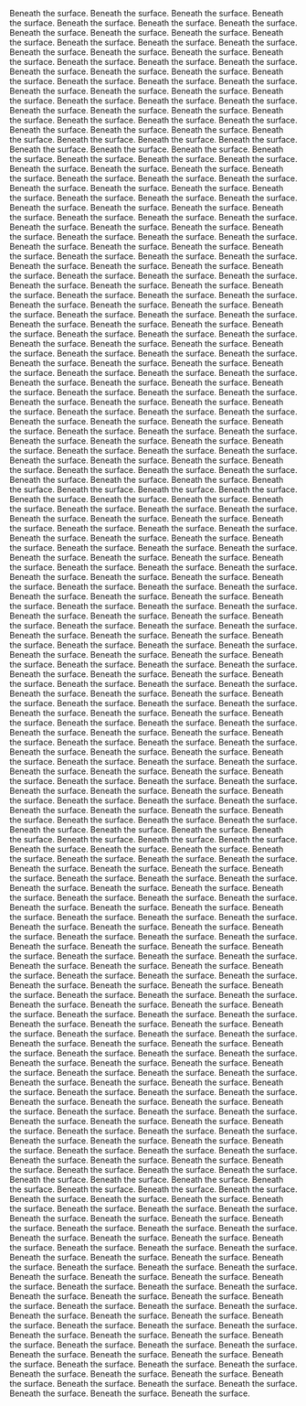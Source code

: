 Beneath the surface.
Beneath the surface.
Beneath the surface.
Beneath the surface.
Beneath the surface.
Beneath the surface.
Beneath the surface.
Beneath the surface.
Beneath the surface.
Beneath the surface.
Beneath the surface.
Beneath the surface.
Beneath the surface.
Beneath the surface.
Beneath the surface.
Beneath the surface.
Beneath the surface.
Beneath the surface.
Beneath the surface.
Beneath the surface.
Beneath the surface.
Beneath the surface.
Beneath the surface.
Beneath the surface.
Beneath the surface.
Beneath the surface.
Beneath the surface.
Beneath the surface.
Beneath the surface.
Beneath the surface.
Beneath the surface.
Beneath the surface.
Beneath the surface.
Beneath the surface.
Beneath the surface.
Beneath the surface.
Beneath the surface.
Beneath the surface.
Beneath the surface.
Beneath the surface.
Beneath the surface.
Beneath the surface.
Beneath the surface.
Beneath the surface.
Beneath the surface.
Beneath the surface.
Beneath the surface.
Beneath the surface.
Beneath the surface.
Beneath the surface.
Beneath the surface.
Beneath the surface.
Beneath the surface.
Beneath the surface.
Beneath the surface.
Beneath the surface.
Beneath the surface.
Beneath the surface.
Beneath the surface.
Beneath the surface.
Beneath the surface.
Beneath the surface.
Beneath the surface.
Beneath the surface.
Beneath the surface.
Beneath the surface.
Beneath the surface.
Beneath the surface.
Beneath the surface.
Beneath the surface.
Beneath the surface.
Beneath the surface.
Beneath the surface.
Beneath the surface.
Beneath the surface.
Beneath the surface.
Beneath the surface.
Beneath the surface.
Beneath the surface.
Beneath the surface.
Beneath the surface.
Beneath the surface.
Beneath the surface.
Beneath the surface.
Beneath the surface.
Beneath the surface.
Beneath the surface.
Beneath the surface.
Beneath the surface.
Beneath the surface.
Beneath the surface.
Beneath the surface.
Beneath the surface.
Beneath the surface.
Beneath the surface.
Beneath the surface.
Beneath the surface.
Beneath the surface.
Beneath the surface.
Beneath the surface.
Beneath the surface.
Beneath the surface.
Beneath the surface.
Beneath the surface.
Beneath the surface.
Beneath the surface.
Beneath the surface.
Beneath the surface.
Beneath the surface.
Beneath the surface.
Beneath the surface.
Beneath the surface.
Beneath the surface.
Beneath the surface.
Beneath the surface.
Beneath the surface.
Beneath the surface.
Beneath the surface.
Beneath the surface.
Beneath the surface.
Beneath the surface.
Beneath the surface.
Beneath the surface.
Beneath the surface.
Beneath the surface.
Beneath the surface.
Beneath the surface.
Beneath the surface.
Beneath the surface.
Beneath the surface.
Beneath the surface.
Beneath the surface.
Beneath the surface.
Beneath the surface.
Beneath the surface.
Beneath the surface.
Beneath the surface.
Beneath the surface.
Beneath the surface.
Beneath the surface.
Beneath the surface.
Beneath the surface.
Beneath the surface.
Beneath the surface.
Beneath the surface.
Beneath the surface.
Beneath the surface.
Beneath the surface.
Beneath the surface.
Beneath the surface.
Beneath the surface.
Beneath the surface.
Beneath the surface.
Beneath the surface.
Beneath the surface.
Beneath the surface.
Beneath the surface.
Beneath the surface.
Beneath the surface.
Beneath the surface.
Beneath the surface.
Beneath the surface.
Beneath the surface.
Beneath the surface.
Beneath the surface.
Beneath the surface.
Beneath the surface.
Beneath the surface.
Beneath the surface.
Beneath the surface.
Beneath the surface.
Beneath the surface.
Beneath the surface.
Beneath the surface.
Beneath the surface.
Beneath the surface.
Beneath the surface.
Beneath the surface.
Beneath the surface.
Beneath the surface.
Beneath the surface.
Beneath the surface.
Beneath the surface.
Beneath the surface.
Beneath the surface.
Beneath the surface.
Beneath the surface.
Beneath the surface.
Beneath the surface.
Beneath the surface.
Beneath the surface.
Beneath the surface.
Beneath the surface.
Beneath the surface.
Beneath the surface.
Beneath the surface.
Beneath the surface.
Beneath the surface.
Beneath the surface.
Beneath the surface.
Beneath the surface.
Beneath the surface.
Beneath the surface.
Beneath the surface.
Beneath the surface.
Beneath the surface.
Beneath the surface.
Beneath the surface.
Beneath the surface.
Beneath the surface.
Beneath the surface.
Beneath the surface.
Beneath the surface.
Beneath the surface.
Beneath the surface.
Beneath the surface.
Beneath the surface.
Beneath the surface.
Beneath the surface.
Beneath the surface.
Beneath the surface.
Beneath the surface.
Beneath the surface.
Beneath the surface.
Beneath the surface.
Beneath the surface.
Beneath the surface.
Beneath the surface.
Beneath the surface.
Beneath the surface.
Beneath the surface.
Beneath the surface.
Beneath the surface.
Beneath the surface.
Beneath the surface.
Beneath the surface.
Beneath the surface.
Beneath the surface.
Beneath the surface.
Beneath the surface.
Beneath the surface.
Beneath the surface.
Beneath the surface.
Beneath the surface.
Beneath the surface.
Beneath the surface.
Beneath the surface.
Beneath the surface.
Beneath the surface.
Beneath the surface.
Beneath the surface.
Beneath the surface.
Beneath the surface.
Beneath the surface.
Beneath the surface.
Beneath the surface.
Beneath the surface.
Beneath the surface.
Beneath the surface.
Beneath the surface.
Beneath the surface.
Beneath the surface.
Beneath the surface.
Beneath the surface.
Beneath the surface.
Beneath the surface.
Beneath the surface.
Beneath the surface.
Beneath the surface.
Beneath the surface.
Beneath the surface.
Beneath the surface.
Beneath the surface.
Beneath the surface.
Beneath the surface.
Beneath the surface.
Beneath the surface.
Beneath the surface.
Beneath the surface.
Beneath the surface.
Beneath the surface.
Beneath the surface.
Beneath the surface.
Beneath the surface.
Beneath the surface.
Beneath the surface.
Beneath the surface.
Beneath the surface.
Beneath the surface.
Beneath the surface.
Beneath the surface.
Beneath the surface.
Beneath the surface.
Beneath the surface.
Beneath the surface.
Beneath the surface.
Beneath the surface.
Beneath the surface.
Beneath the surface.
Beneath the surface.
Beneath the surface.
Beneath the surface.
Beneath the surface.
Beneath the surface.
Beneath the surface.
Beneath the surface.
Beneath the surface.
Beneath the surface.
Beneath the surface.
Beneath the surface.
Beneath the surface.
Beneath the surface.
Beneath the surface.
Beneath the surface.
Beneath the surface.
Beneath the surface.
Beneath the surface.
Beneath the surface.
Beneath the surface.
Beneath the surface.
Beneath the surface.
Beneath the surface.
Beneath the surface.
Beneath the surface.
Beneath the surface.
Beneath the surface.
Beneath the surface.
Beneath the surface.
Beneath the surface.
Beneath the surface.
Beneath the surface.
Beneath the surface.
Beneath the surface.
Beneath the surface.
Beneath the surface.
Beneath the surface.
Beneath the surface.
Beneath the surface.
Beneath the surface.
Beneath the surface.
Beneath the surface.
Beneath the surface.
Beneath the surface.
Beneath the surface.
Beneath the surface.
Beneath the surface.
Beneath the surface.
Beneath the surface.
Beneath the surface.
Beneath the surface.
Beneath the surface.
Beneath the surface.
Beneath the surface.
Beneath the surface.
Beneath the surface.
Beneath the surface.
Beneath the surface.
Beneath the surface.
Beneath the surface.
Beneath the surface.
Beneath the surface.
Beneath the surface.
Beneath the surface.
Beneath the surface.
Beneath the surface.
Beneath the surface.
Beneath the surface.
Beneath the surface.
Beneath the surface.
Beneath the surface.
Beneath the surface.
Beneath the surface.
Beneath the surface.
Beneath the surface.
Beneath the surface.
Beneath the surface.
Beneath the surface.
Beneath the surface.
Beneath the surface.
Beneath the surface.
Beneath the surface.
Beneath the surface.
Beneath the surface.
Beneath the surface.
Beneath the surface.
Beneath the surface.
Beneath the surface.
Beneath the surface.
Beneath the surface.
Beneath the surface.
Beneath the surface.
Beneath the surface.
Beneath the surface.
Beneath the surface.
Beneath the surface.
Beneath the surface.
Beneath the surface.
Beneath the surface.
Beneath the surface.
Beneath the surface.
Beneath the surface.
Beneath the surface.
Beneath the surface.
Beneath the surface.
Beneath the surface.
Beneath the surface.
Beneath the surface.
Beneath the surface.
Beneath the surface.
Beneath the surface.
Beneath the surface.
Beneath the surface.
Beneath the surface.
Beneath the surface.
Beneath the surface.
Beneath the surface.
Beneath the surface.
Beneath the surface.
Beneath the surface.
Beneath the surface.
Beneath the surface.
Beneath the surface.
Beneath the surface.
Beneath the surface.
Beneath the surface.
Beneath the surface.
Beneath the surface.
Beneath the surface.
Beneath the surface.
Beneath the surface.
Beneath the surface.
Beneath the surface.
Beneath the surface.
Beneath the surface.
Beneath the surface.
Beneath the surface.
Beneath the surface.
Beneath the surface.
Beneath the surface.
Beneath the surface.
Beneath the surface.
Beneath the surface.
Beneath the surface.
Beneath the surface.
Beneath the surface.
Beneath the surface.
Beneath the surface.
Beneath the surface.
Beneath the surface.
Beneath the surface.
Beneath the surface.
Beneath the surface.
Beneath the surface.
Beneath the surface.
Beneath the surface.
Beneath the surface.
Beneath the surface.
Beneath the surface.
Beneath the surface.
Beneath the surface.
Beneath the surface.
Beneath the surface.
Beneath the surface.
Beneath the surface.
Beneath the surface.
Beneath the surface.
Beneath the surface.
Beneath the surface.
Beneath the surface.
Beneath the surface.
Beneath the surface.
Beneath the surface.
Beneath the surface.
Beneath the surface.
Beneath the surface.
Beneath the surface.
Beneath the surface.
Beneath the surface.
Beneath the surface.
Beneath the surface.
Beneath the surface.
Beneath the surface.
Beneath the surface.
Beneath the surface.
Beneath the surface.
Beneath the surface.
Beneath the surface.
Beneath the surface.
Beneath the surface.
Beneath the surface.
Beneath the surface.
Beneath the surface.
Beneath the surface.
Beneath the surface.
Beneath the surface.
Beneath the surface.
Beneath the surface.
Beneath the surface.
Beneath the surface.
Beneath the surface.
